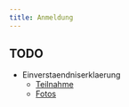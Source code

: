 ```yaml
---
title: Anmeldung
---
```


## TODO

- Einverstaendniserklaerung
  - [Teilnahme](https://github.com/coderdojo-linz/coderdojo-linz.github.io/blob/master/infos/EinverstaendniserklaerungTeilnahme.docx)
  - [Fotos](https://github.com/coderdojo-linz/coderdojo-linz.github.io/blob/master/infos/EinverstaendniserklaerungFotosVideos.docx)

  
